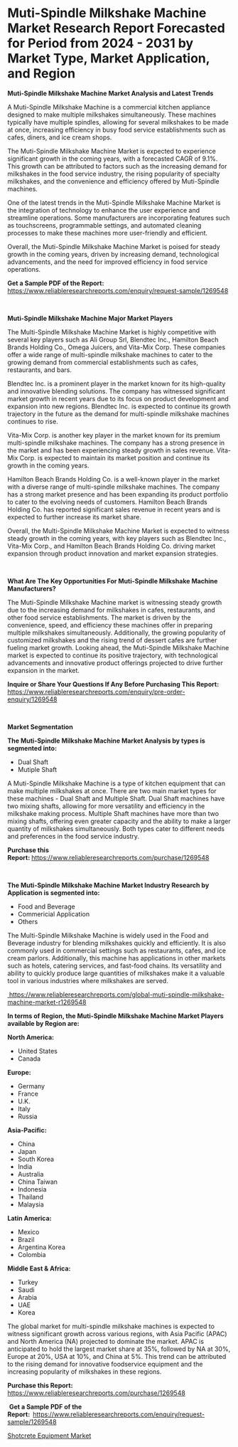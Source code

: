 <p><h1>Muti-Spindle Milkshake Machine Market Research Report Forecasted for Period from 2024 -  2031 by Market Type, Market Application, and Region</h1></p><p><strong>Muti-Spindle Milkshake Machine Market Analysis and Latest Trends</strong></p>
<p><p>A Muti-Spindle Milkshake Machine is a commercial kitchen appliance designed to make multiple milkshakes simultaneously. These machines typically have multiple spindles, allowing for several milkshakes to be made at once, increasing efficiency in busy food service establishments such as cafes, diners, and ice cream shops.</p><p>The Muti-Spindle Milkshake Machine Market is expected to experience significant growth in the coming years, with a forecasted CAGR of 9.1%. This growth can be attributed to factors such as the increasing demand for milkshakes in the food service industry, the rising popularity of specialty milkshakes, and the convenience and efficiency offered by Muti-Spindle machines.</p><p>One of the latest trends in the Muti-Spindle Milkshake Machine Market is the integration of technology to enhance the user experience and streamline operations. Some manufacturers are incorporating features such as touchscreens, programmable settings, and automated cleaning processes to make these machines more user-friendly and efficient.</p><p>Overall, the Muti-Spindle Milkshake Machine Market is poised for steady growth in the coming years, driven by increasing demand, technological advancements, and the need for improved efficiency in food service operations.</p></p>
<p><strong>Get a Sample PDF of the Report:&nbsp;</strong> <a href="https://www.reliableresearchreports.com/enquiry/request-sample/1269548">https://www.reliableresearchreports.com/enquiry/request-sample/1269548</a></p>
<p>&nbsp;</p>
<p><strong>Muti-Spindle Milkshake Machine Major Market Players</strong></p>
<p><p>The Multi-Spindle Milkshake Machine Market is highly competitive with several key players such as Ali Group Srl, Blendtec Inc., Hamilton Beach Brands Holding Co., Omega Juicers, and Vita-Mix Corp. These companies offer a wide range of multi-spindle milkshake machines to cater to the growing demand from commercial establishments such as cafes, restaurants, and bars.</p><p>Blendtec Inc. is a prominent player in the market known for its high-quality and innovative blending solutions. The company has witnessed significant market growth in recent years due to its focus on product development and expansion into new regions. Blendtec Inc. is expected to continue its growth trajectory in the future as the demand for multi-spindle milkshake machines continues to rise.</p><p>Vita-Mix Corp. is another key player in the market known for its premium multi-spindle milkshake machines. The company has a strong presence in the market and has been experiencing steady growth in sales revenue. Vita-Mix Corp. is expected to maintain its market position and continue its growth in the coming years.</p><p>Hamilton Beach Brands Holding Co. is a well-known player in the market with a diverse range of multi-spindle milkshake machines. The company has a strong market presence and has been expanding its product portfolio to cater to the evolving needs of customers. Hamilton Beach Brands Holding Co. has reported significant sales revenue in recent years and is expected to further increase its market share.</p><p>Overall, the Multi-Spindle Milkshake Machine Market is expected to witness steady growth in the coming years, with key players such as Blendtec Inc., Vita-Mix Corp., and Hamilton Beach Brands Holding Co. driving market expansion through product innovation and market expansion strategies.</p></p>
<p>&nbsp;</p>
<p><strong>What Are The Key Opportunities For Muti-Spindle Milkshake Machine Manufacturers?</strong></p>
<p><p>The Muti-Spindle Milkshake Machine market is witnessing steady growth due to the increasing demand for milkshakes in cafes, restaurants, and other food service establishments. The market is driven by the convenience, speed, and efficiency these machines offer in preparing multiple milkshakes simultaneously. Additionally, the growing popularity of customized milkshakes and the rising trend of dessert cafes are further fueling market growth. Looking ahead, the Muti-Spindle Milkshake Machine market is expected to continue its positive trajectory, with technological advancements and innovative product offerings projected to drive further expansion in the market.</p></p>
<p><strong>Inquire or Share Your Questions If Any Before Purchasing This Report:</strong> <a href="https://www.reliableresearchreports.com/enquiry/pre-order-enquiry/1269548">https://www.reliableresearchreports.com/enquiry/pre-order-enquiry/1269548</a></p>
<p>&nbsp;</p>
<p><strong>Market Segmentation</strong></p>
<p><strong>The Muti-Spindle Milkshake Machine Market Analysis by types is segmented into:</strong></p>
<p><ul><li>Dual Shaft</li><li>Mutiple Shaft</li></ul></p>
<p><p>A Muti-Spindle Milkshake Machine is a type of kitchen equipment that can make multiple milkshakes at once. There are two main market types for these machines - Dual Shaft and Multiple Shaft. Dual Shaft machines have two mixing shafts, allowing for more versatility and efficiency in the milkshake making process. Multiple Shaft machines have more than two mixing shafts, offering even greater capacity and the ability to make a larger quantity of milkshakes simultaneously. Both types cater to different needs and preferences in the food service industry.</p></p>
<p><strong>Purchase this Report:&nbsp;</strong><a href="https://www.reliableresearchreports.com/purchase/1269548">https://www.reliableresearchreports.com/purchase/1269548</a></p>
<p>&nbsp;</p>
<p><strong>The Muti-Spindle Milkshake Machine Market Industry Research by Application is segmented into:</strong></p>
<p><ul><li>Food and Beverage</li><li>Commericial Application</li><li>Others</li></ul></p>
<p><p>The Multi-Spindle Milkshake Machine is widely used in the Food and Beverage industry for blending milkshakes quickly and efficiently. It is also commonly used in commercial settings such as restaurants, cafes, and ice cream parlors. Additionally, this machine has applications in other markets such as hotels, catering services, and fast-food chains. Its versatility and ability to quickly produce large quantities of milkshakes make it a valuable tool in various industries where milkshakes are served.</p></p>
<p><a href="https://www.reliableresearchreports.com/global-muti-spindle-milkshake-machine-market-r1269548">&nbsp;https://www.reliableresearchreports.com/global-muti-spindle-milkshake-machine-market-r1269548</a></p>
<p><strong>In terms of Region, the Muti-Spindle Milkshake Machine Market Players available by Region are:</strong></p>
<p>
    <p> <strong> North America: </strong>
        <ul>
            <li>United States</li>
            <li>Canada</li>
        </ul>
        </p> 
    <p> <strong> Europe: </strong>
        <ul>
            <li>Germany</li>
            <li>France</li>
            <li>U.K.</li>
            <li>Italy</li>
            <li>Russia</li>
        </ul>
        </p> 
    <p> <strong> Asia-Pacific: </strong>
        <ul>
            <li>China</li>
            <li>Japan</li>
            <li>South Korea</li>
            <li>India</li>
            <li>Australia</li>
            <li>China Taiwan</li>
            <li>Indonesia</li>
            <li>Thailand</li>
            <li>Malaysia</li>
        </ul>
        </p> 
    <p> <strong> Latin America: </strong>
        <ul>
            <li>Mexico</li>
            <li>Brazil</li>
            <li>Argentina Korea</li>
            <li>Colombia</li>
        </ul>
        </p> 
    <p> <strong> Middle East & Africa: </strong>
        <ul>
            <li>Turkey</li>
            <li>Saudi</li>
            <li>Arabia</li>
            <li>UAE</li>
            <li>Korea</li>
        </ul>
    </p>
    </p>
<p><p>The global market for multi-spindle milkshake machines is expected to witness significant growth across various regions, with Asia Pacific (APAC) and North America (NA) projected to dominate the market. APAC is anticipated to hold the largest market share at 35%, followed by NA at 30%, Europe at 20%, USA at 10%, and China at 5%. This trend can be attributed to the rising demand for innovative foodservice equipment and the increasing popularity of milkshakes in these regions.</p></p>
<p><strong>Purchase this Report: </strong><a href="https://www.reliableresearchreports.com/purchase/1269548">https://www.reliableresearchreports.com/purchase/1269548</a></p>
<p>&nbsp;<strong>Get a Sample PDF of the Report:&nbsp;&nbsp;</strong><a href="https://www.reliableresearchreports.com/enquiry/request-sample/1269548">https://www.reliableresearchreports.com/enquiry/request-sample/1269548</a></p>
<p><strong></strong></p>
<p><p><a href="https://github.com/hannahforsyth9786/Market-Research-Report-List-1/blob/main/shotcrete-equipment-market.md">Shotcrete Equipment Market</a></p></p>